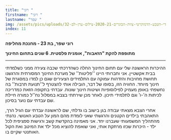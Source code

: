 ```yaml
---
title: "רוני "
firstname: "רוני "
lastname: "שפר "
img: /assets/pics/uploads/גן-ילדי-הטבע-הדמוקרטי-צוות-הבוגרים-2020-21-צילום-ערן-לם-32.jpg
index: 11
---
```

**רוני שפר, בת 23 - מחנכת מחליפה**

**מתופפת להקת "הזאבות", אומנית פלסטית. 6 שנים בתחום החינוך**

- - -

ההיכרות הראשונה שלי עם תחום החינוך החלה כשהדרכתי שכבה צעירה ממני כשלמדתי בבית אקשטיין. אני וחברותי היינו ''פליטות'' של מערכת החינוך המסורתית והרגשנו תחושת מחויבות והזדהות עמוקה עם התלמידים הצעירים שגם כן למדו במסגרת של חינוך מיוחד. החוויה הזו, בסופו של דבר, הובילה אותי להצטרף ל''תנועת תרבות'' בה נחשפתי באופן מעמיק לפילוסופיות ושיטות חינוך שונות. עבדתי בתקופה הזאת כמדריכה לכיתות ה'-ו' וגם לתלמידי תיכון. לאחר מכן שירתתי בצבא במסלול נח''ל כמורה חיילת שם עבדתי עם נוער בסיכון.

אחרי הצבא מצאתי עבודה בגן בישוב בו גדלתי, שם לראשונה עבדתי עם הגיל הרך, התאהבתי בילדים הקטנים והרגשתי שאני לומדת מהם המון על הטבע האנושי. נהנתי מהתהליך המשמעותי שעברנו יחד. אני מאמינה בהקדשת קשב ורגישות ספציפית לכל ילד - היכרות שכזו מרתקת אותי, ואני שואפת להוציא מכל ילד את המיטב ואת הקול האותנטי שקיים בו.